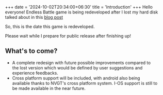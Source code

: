 +++
date = '2024-10-02T20:34:00+06:30'
title = 'Introduction'
+++
Hello everyone! Endless Battle game is being redeveloped after I lost my hard disk talked about in this [blog post](https://harrymkt.github.io/blog/new-chapter-begins/)
<!--more-->
So, this is the date this game is redeveloped.

Please wait while I prepare for public release after finishing up!

## What's to come?
- A complete redesign with future possible improvements compared to the lost version which would be defined by user suggestions and experience feedbacks.
- Cross platform support will be included, with android also being available thanks to NVGT's cross platform system. I-OS support is still to be made available in the near future.